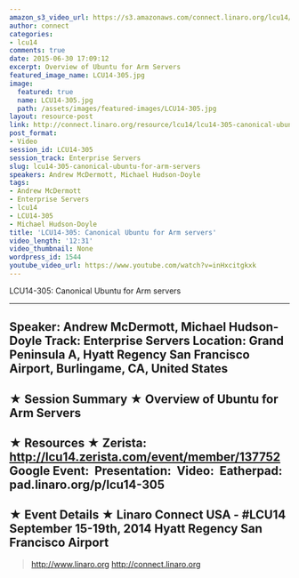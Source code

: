 ```yaml
---
amazon_s3_video_url: https://s3.amazonaws.com/connect.linaro.org/lcu14/videos/09-17-Wednesday/LCU14-305-+Canonical+Ubuntu+for+Arm+servers.mp4
author: connect
categories:
- lcu14
comments: true
date: 2015-06-30 17:09:12
excerpt: Overview of Ubuntu for Arm Servers
featured_image_name: LCU14-305.jpg
image:
  featured: true
  name: LCU14-305.jpg
  path: /assets/images/featured-images/LCU14-305.jpg
layout: resource-post
link: http://connect.linaro.org/resource/lcu14/lcu14-305-canonical-ubuntu-for-arm-servers/
post_format:
- Video
session_id: LCU14-305
session_track: Enterprise Servers
slug: lcu14-305-canonical-ubuntu-for-arm-servers
speakers: Andrew McDermott, Michael Hudson-Doyle
tags:
- Andrew McDermott
- Enterprise Servers
- lcu14
- LCU14-305
- Michael Hudson-Doyle
title: 'LCU14-305: Canonical Ubuntu for Arm servers'
video_length: '12:31'
video_thumbnail: None
wordpress_id: 1544
youtube_video_url: https://www.youtube.com/watch?v=inHxcitgkxk
---
```


LCU14-305: Canonical Ubuntu for Arm servers

---------------------------------------------------

Speaker: Andrew McDermott, Michael Hudson-Doyle
Track: Enterprise Servers
Location: Grand Peninsula A, Hyatt Regency San Francisco Airport, Burlingame, CA, United States
---------------------------------------------------

★ Session Summary ★
Overview of Ubuntu for Arm Servers
---------------------------------------------------

★ Resources ★
Zerista: http://lcu14.zerista.com/event/member/137752
Google Event: 
Presentation: 
Video: 
Eatherpad: pad.linaro.org/p/lcu14-305
---------------------------------------------------

★ Event Details ★
Linaro Connect USA - #LCU14
September 15-19th, 2014
Hyatt Regency San Francisco Airport
---------------------------------------------------

> http://www.linaro.org
> http://connect.linaro.org